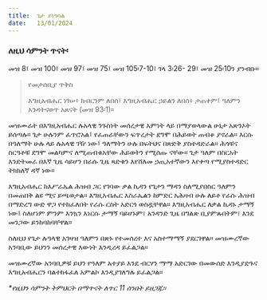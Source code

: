 ```yaml
---
title:  ጌታ ይነግሳል
date:   13/01/2024
---
```


### ለዚህ ሳምንት ጥናት፡
መዝ 8፤ መዝ 100፤ መዝ 97፤ መዝ 75፤ መዝ 105፡7-10፤ ገላ 3፡26- 29፤ መዝ 25፡10ን ያንብቡ።

> <p>የመታሰቢያ ጥቅስ</p>
> እግዚአብሔር ነገሠ፥ ክብርንም ለበሰ፤ እግዚአብሔር ኃይልን ለበሰ፥ ታጠቀም፤ ዓለምን እንዳትናወጥ አጸናት (መዝ 93፡1)።

መዝሙራት በእግዚአብሔር ሉአላዊ ንጉስነት መሰረታዊ እምነት ላይ በማያወላውል ሁኔታ አጽንኦት ይሰጣሉ። ጌታ ሁሉንም ፈጥሮአል፤ የፈጠራቸውን ፍጥረታት ደግሞ በሕይወት ጠብቆ ያኖራል። እርሱ በዓለማት ሁሉ ላይ ሉአላዊ ገዥ ነው፤ ዓለማትን ሁሉ በፍትህና በጽድቅ ያስተዳድራል። ሕጎቹና ስርዓቶቹ ደግሞ መልካምና ለሚጠብቁአቸው ሕይወትን የሚሰጡ ናቸው። ጌታ ዓለም በስርአት እንድትመራ በእኛ ጊዜ ሳይሆን በራሱ ጊዜ ጻድቁን እየሸለመ ኃጢአተኛውን እየቀጣ የሚያስተዳድር ትክክለኛ ዳኛ ነው።

እግዚአብሔር ከእሥራኤል ሕዝብ ጋር የገባው ቃል ኪዳን የጌታን ማዳን ስለሚያበስር ዓለምን በመጠበቅ ልዩ ሚና ይጫወታል። እግዚአብሔር እስራኤልን ከምድር አሕዛብ ሁሉ ለይቶ የራሱ ሕዝብ በማድረግ ውድ ዋጋ የተከፈለበት የራሱ ርስት አድርጎ ወስዷቸዋል። እግዚአብሔር ለቃል ኪዳኑ ታማኝ ነው፤ ስለሆነም ምንም እንኳን እነርሱ ታማኝ ባይሆኑም፣ አንዳንድ ጊዜ በግልጽ ቢያምጹበትም፣ እንደ መንጋው ይንከባከባቸዋል።

ስለዚህ የጌታ ሉዓላዊ አገዛዝ ዓለምን በጽኑ የተመሰረተ እና አስተማማኝ ያደርገዋል። መዝሙረኛው አንባቢው ይህንን መሰረታዊ እውነት እንዲረዳ ይፈልጋል።

መዝሙረኛው አንባቢዎቹ ይህን የዓለም አተያይ እንደ ብርሃን ማማ አድርገው በመውሰድ እንዲያድጉና እግዚአብሔርን ባልተከፋፈለ አምልኮ እንዲያገለግሉ ይፈልጋል።

_*የዚህን ሳምንት ትምህርት በማጥናት ለጥር 11 ሰንበት ይዘጋጁ።_